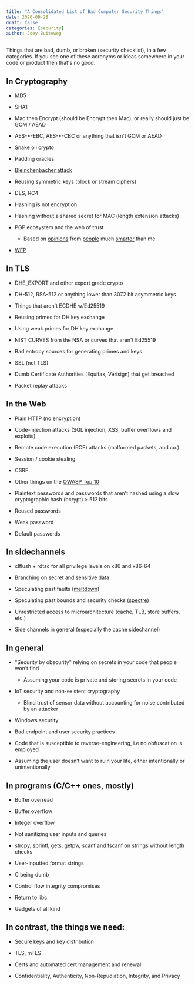 ```yaml
---
title: "A Consolidated List of Bad Computer Security Things"
date: 2020-09-28
draft: false
categories: [security]
author: Joey Buiteweg
---
```


Things that are bad, dumb, or broken (security checklist), in a few categories.
If you see one of these acronyms or ideas somewhere in your code or product then that's no good.

## In Cryptography

* MD5

* SHA1

* Mac then Encrypt (should be Encrypt then Mac), or really should just be GCM / AEAD

* AES-\*-EBC, AES-\*-CBC or anything that isn't GCM or AEAD

* Snake oil crypto

* Padding oracles

* [Bleinchenbacher attack](https://en.wikipedia.org/wiki/Adaptive_chosen-ciphertext_attack#Practical_attacks)

* Reusing symmetric keys (block or stream ciphers)

* DES, RC4

* Hashing is not encryption

* Hashing without a shared secret for MAC (length extension attacks)

* PGP ecosystem and the web of trust
    * Based on [opinions](https://latacora.micro.blog/2019/07/16/the-pgp-problem.html) from 
    [people](https://blog.filippo.io/giving-up-on-long-term-pgp/) much [smarter](https://blog.cryptographyengineering.com/2014/08/13/whats-matter-with-pgp/) than me

* [WEP](https://en.wikipedia.org/wiki/Wired_Equivalent_Privacy#Weak_security)

## In TLS

* DHE\_EXPORT and other export grade crypto

* DH-512, RSA-512 or anything lower than 3072 bit asymmetric keys

* Things that aren't ECDHE w/Ed25519

* Reusing primes for DH key exchange

* Using weak primes for DH key exchange

* NIST CURVES from the NSA or curves that aren't Ed25519 

* Bad entropy sources for generating primes and keys

* SSL (not TLS)

* Dumb Certificate Authorities (Equifax, Verisign) that get breached

* Packet replay attacks

## In the Web

* Plain HTTP (no encryption)

* Code-injection attacks (SQL injection, XSS, buffer overflows and exploits)

* Remote code execution (RCE) attacks (malformed packets, and co.)

* Session / cookie stealing

* CSRF

* Other things on the [OWASP Top 10](https://owasp.org/www-project-top-ten/)

* Plaintext passwords and passwords that aren't hashed using a slow cryptographic hash (bcrypt) > 512 bits

* Reused passwords

* Weak password

* Default passwords

## In sidechannels

* clflush + rdtsc for all privilege levels on x86 and x86-64

* Branching on secret and sensitive data

* Speculating past faults ([meltdown](https://meltdownattack.com/))

* Speculating past bounds and security checks ([spectre](https://meltdownattack.com/))

* Unrestricted access to microarchitecture (cache, TLB, store buffers, etc.)

* Side channels in general (especially the cache sidechannel)

## In general

* "Security by obscurity" relying on secrets in your code that people won’t find
    * Assuming your code is private and storing secrets in your code

* IoT security and non-existent cryptography
    * Blind trust of sensor data without accounting for noise contributed by an attacker

* Windows security

* Bad endpoint and user security practices

* Code that is susceptible to reverse-engineering, i.e no obfuscation is employed

* Assuming the user doesn’t want to ruin your life, either intentionally or unintentionally 

## In programs (C/C++ ones, mostly)

* Buffer overread

* Buffer overflow

* Integer overflow

* Not sanitizing user inputs and queries

* strcpy, sprintf, gets, getpw, scanf and fscanf on strings without length checks

* User-inputted format strings

* C being dumb

* Control flow integrity compromises

* Return to libc

* Gadgets of all kind


## In contrast, the things we need:

* Secure keys and key distribution

* TLS, mTLS

* Certs and automated cert management and renewal

* Confidentiality, Authenticity, Non-Repudiation, Integrity, and Privacy
